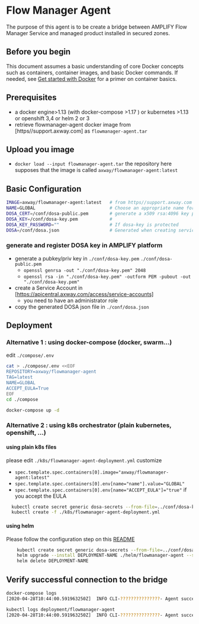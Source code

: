 # Flow Manager Agent

The purpose of this agent is to be create a bridge between AMPLIFY Flow Manager Service and managed product installed in secured zones.

## Before you begin

This document assumes a basic understanding of core Docker concepts such as containers, container images, and basic Docker commands.
If needed, see [Get started with Docker](https://docs.docker.com/get-started/) for a primer on container basics.

## Prerequisites

- a docker engine>1.13 (with docker-compose >1.17 ) or kubernetes >1.13 or openshift 3,4 or helm 2 or 3
- retrieve flowmanager-agent docker image from [https//support.axway.com] as `flowmanager-agent.tar`

## Upload you image

- `docker load --input flowmanager-agent.tar` the repository here supposes that the image is called `axway/flowmanager-agent:latest`

## Basic Configuration

```sh
IMAGE=axway/flowmanager-agent:latest   # from https//support.axway.com
NAME=GLOBAL                            # Choose an appropriate name for your agent/network zone
DOSA_CERT=/conf/dosa-public.pem        # generate a x509 rsa:4096 key pair to be used to create service account
DOSA_KEY=/conf/dosa-key.pem            #
DOSA_KEY_PASSWORD=""                   # If dosa-key is protected
DOSA=/conf/dosa.json                   # Generated when creating service account on AMPLIFY platform (https://apicentral.axway.com/access/service-accounts)
```

### generate and register DOSA key in AMPLIFY platform

- generate a pubkey/priv key in `./conf/dosa-key.pem` `./conf/dosa-public.pem`
  - `openssl genrsa -out "./conf/dosa-key.pem" 2048`
  - `openssl rsa -in "./conf/dosa-key.pem" -outform PEM -pubout -out "./conf/dosa-key.pem"`
- create a Service Account in [https://apicentral.axway.com/access/service-accounts]
  - you need to have an administrator role
- copy the generated DOSA json file in `./conf/dosa.json`

## Deployment

### Alternative 1 : using docker-compose (docker, swarm...)

edit `./compose/.env`

```sh
cat > ./compose/.env <<EOF
REPOSITORY=axway/flowmanager-agent
TAG=latest
NAME=GLOBAL
ACCEPT_EULA=True
EOF
cd ./compose

docker-compose up -d
```

### Alternative 2 : using k8s orchestrator (plain kubernetes, openshift, ...)

#### using plain k8s files

please edit `./k8s/flowmanager-agent-deployment.yml`
customize

- `spec.template.spec.containers[0].image="axway/flowmanager-agent:latest"`
- `spec.template.spec.containers[0].env[name="name"].value="GLOBAL"`
- `spec.template.spec.containers[0].env[name="ACCEPT_EULA"]="true"` if you accept the EULA

```sh
  kubectl create secret generic dosa-secrets --from-file=../conf/dosa-key.pem --from-file=../conf/dosa-public.pem --from-file=../conf/dosa.json
  kubectl create -f ./k8s/flowmanager-agent-deployment.yml
```

#### using helm

Please follow the configuration step on this [README](helm/flowmanager-agent/README.md)

```sh
    kubectl create secret generic dosa-secrets --from-file=../conf/dosa-key.pem --from-file=../conf/dosa-public.pem --from-file=../conf/dosa.json
    helm upgrade --install DEPLOYMENT-NAME ./helm/flowmanager-agent --set repository.image=flowmanager-agent,repository.tag=latest,name=AGENT_NAME,acceptEULA=true
    helm delete DEPLOYMENT-NAME
```

## Verify successful connection to the bridge

```sh
docker-compose logs
[2020-04-28T10:44:00.591963250Z]  INFO CLI-???????????????- Agent successfully connected to bridge
```

```sh
kubectl logs deployment/flowmanager-agent
[2020-04-28T10:44:00.591963250Z]  INFO CLI-???????????????- Agent successfully connected to bridge
```

